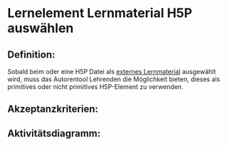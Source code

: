 # Lernelement Lernmaterial H5P auswählen

## Definition:

Sobald beim [](AWA0002.md) oder [](AWA0015.md) eine H5P Datei als [externes Lernmaterial](AWA9018.md) ausgewählt wird,
muss das Autorentool Lehrenden die Möglichkeit bieten, dieses als primitives oder nicht primitives H5P-Element zu
verwenden.

## Akzeptanzkriterien:

## Aktivitätsdiagramm:


